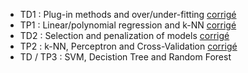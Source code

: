 - TD1 : Plug-in methods and over/under-fitting [corrigé](/README.md)
- TP1 : Linear/polynomial regression and k-NN [corrigé](/README.md)
- TD2 : Selection and penalization of models [corrigé](/README.md)
- TP2 : k-NN, Perceptron and Cross-Validation [corrigé](/README.md)
- TD / TP3 : SVM, Decistion Tree and Random Forest
